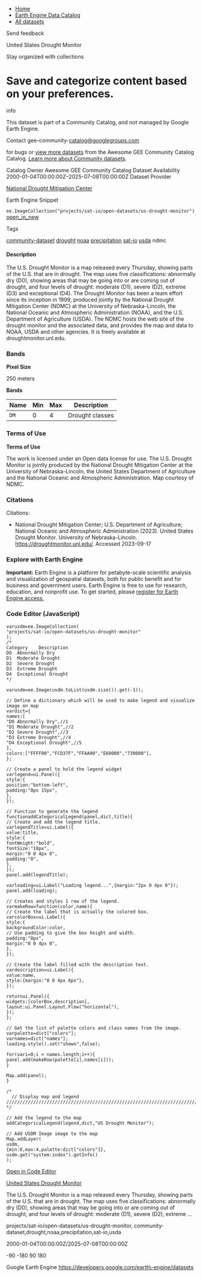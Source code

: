 



* [Home](https://developers.google.com/)
* [Earth Engine Data Catalog](https://developers.google.com/earth-engine/datasets)
* [All datasets](https://developers.google.com/earth-engine/datasets/catalog)





 
 
 Send feedback
 
 

United States Drought Monitor


 
 Stay organized with collections
 

 
 Save and categorize content based on your preferences.
===============================================================================================================================









info


 This dataset is part of a Community Catalog, and not managed by Google Earth Engine.
 
 Contact gee\-community\-catalog@googlegroups.com
 
 for bugs or [view more datasets](https://developers.google.com/earth-engine/datasets/community/sat-io)
 from the Awesome GEE Community Catalog Catalog. [Learn more about Community datasets](/earth-engine/datasets/community).
 






Catalog Owner
Awesome GEE Community Catalog
Dataset Availability
2000\-01\-04T00:00:00Z–2025\-07\-08T00:00:00Z
Dataset Provider


[National Drought Mitigation Center](https://drought.unl.edu/)



Earth Engine Snippet


`ee.ImageCollection("projects/sat-io/open-datasets/us-drought-monitor")` 
[open\_in\_new](https://code.earthengine.google.com/?scriptPath=Examples:Datasets/sat-io/projects_sat-io_open-datasets_us-drought-monitor)





Tags


[community\-dataset](/earth-engine/datasets/tags/community-dataset)
[drought](/earth-engine/datasets/tags/drought)
[noaa](/earth-engine/datasets/tags/noaa)
[precipitation](/earth-engine/datasets/tags/precipitation)
[sat\-io](/earth-engine/datasets/tags/sat-io)
[usda](/earth-engine/datasets/tags/usda)
ndmc








#### Description



The U.S. Drought Monitor is a map released every Thursday, showing parts of the U.S. that are in drought. The map uses five classifications: abnormally dry (D0\), showing areas that may be going into or are coming out of drought, and four levels of drought: moderate (D1\), severe (D2\), extreme (D3\) and exceptional (D4\). The Drought Monitor has been a team effort since its inception in 1999, produced jointly by the National Drought Mitigation Center (NDMC) at the University of Nebraska\-Lincoln, the National Oceanic and Atmospheric Administration (NOAA), and the U.S. Department of Agriculture (USDA). The NDMC hosts the web site of the drought monitor and the associated data, and provides the map and data to NOAA, USDA and other agencies. It is freely available at droughtmonitor.unl.edu.





### Bands



**Pixel Size**
  
250 meters



**Bands**




| Name | Min | Max | Description |
| --- | --- | --- | --- |
| `DM` | 0 | 4 | Drought classes |




### Terms of Use


**Terms of Use**


The work is licensed under an Open data license for use. The U.S. Drought Monitor is jointly produced by the National Drought Mitigation Center
at the University of Nebraska\-Lincoln, the United States Department of Agriculture and the National Oceanic and Atmospheric Administration. Map courtesy of NDMC.




### Citations



Citations:
* National Drought Mitigation Center; U.S. Department of Agriculture; National Oceanic and Atmospheric Administration (2023\). United States Drought Monitor. University of Nebraska\-Lincoln. https://droughtmonitor.unl.edu/. Accessed 2023\-09\-17





### Explore with Earth Engine


**Important:** 
 Earth Engine is a platform for petabyte\-scale scientific analysis and visualization of
 geospatial datasets, both for public benefit and for business and government users.
 Earth Engine is free to use for research, education, and nonprofit use. To get started, please
 [register for Earth Engine access.](https://console.cloud.google.com/earth-engine)



### Code Editor (JavaScript)



```
varusdm=ee.ImageCollection(
"projects/sat-io/open-datasets/us-drought-monitor"
);
/*
Category	Description
DO	Abnormally Dry
D1	Moderate Drought
D2	Severe Drought
D3	Extreme Drought
D4	Exceptional Drought
*/

varusdm=ee.Image(usdm.toList(usdm.size()).get(-1));

// Define a dictionary which will be used to make legend and visualize image on map
vardict={
names:[
"DO	Abnormally Dry",//1
"D1 Moderate Drought",//2
"D2 Severe Drought",//3
"D3 Extreme Drought",//4
"D4 Exceptional Drought",//5
],
colors:["FFFF00","FCD37F","FFAA00","E60000","730000"],
};

// Create a panel to hold the legend widget
varlegend=ui.Panel({
style:{
position:"bottom-left",
padding:"8px 15px",
},
});

// Function to generate the legend
functionaddCategoricalLegend(panel,dict,title){
// Create and add the legend title.
varlegendTitle=ui.Label({
value:title,
style:{
fontWeight:"bold",
fontSize:"18px",
margin:"0 0 4px 0",
padding:"0",
},
});
panel.add(legendTitle);

varloading=ui.Label("Loading legend...",{margin:"2px 0 4px 0"});
panel.add(loading);

// Creates and styles 1 row of the legend.
varmakeRow=function(color,name){
// Create the label that is actually the colored box.
varcolorBox=ui.Label({
style:{
backgroundColor:color,
// Use padding to give the box height and width.
padding:"8px",
margin:"0 0 4px 0",
},
});

// Create the label filled with the description text.
vardescription=ui.Label({
value:name,
style:{margin:"0 0 4px 6px"},
});

returnui.Panel({
widgets:[colorBox,description],
layout:ui.Panel.Layout.Flow("horizontal"),
});
};

// Get the list of palette colors and class names from the image.
varpalette=dict["colors"];
varnames=dict["names"];
loading.style().set("shown",false);

for(vari=0;i < names.length;i++){
panel.add(makeRow(palette[i],names[i]));
}

Map.add(panel);
}

/*
  // Display map and legend ///////////////////////////////////////////////////////////////////////////////
*/

// Add the legend to the map
addCategoricalLegend(legend,dict,"US Drought Monitor");

// Add USDM Image image to the map
Map.addLayer(
usdm,
{min:0,max:4,palette:dict["colors"]},
usdm.get("system:index").getInfo()
);
```



[Open in Code Editor](https://code.earthengine.google.com/?scriptPath=Examples:Datasets/sat-io/projects_sat-io_open-datasets_us-drought-monitor)


[United States Drought Monitor](/earth-engine/datasets/catalog/projects_sat-io_open-datasets_us-drought-monitor)

The U.S. Drought Monitor is a map released every Thursday, showing parts of the U.S. that are in drought. The map uses five classifications: abnormally dry (D0\), showing areas that may be going into or are coming out of drought, and four levels of drought: moderate (D1\), severe (D2\), extreme …

 projects/sat\-io/open\-datasets/us\-drought\-monitor,
 community\-dataset,drought,noaa,precipitation,sat\-io,usda

2000\-01\-04T00:00:00Z/2025\-07\-08T00:00:00Z



 \-90 \-180 90 180
 



Google Earth Engine
https://developers.google.com/earth\-engine/datasets








